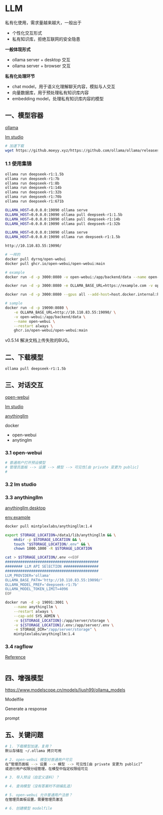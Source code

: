 # LLM

私有化使用，需求量越来越大，一般出于

- 个性化交互形式
- 私有知识库，拒绝互联网的安全隐患



**一般体现形式**

- ollama server + desktop 交互
- ollama server + browser 交互



**私有化处理环节**

- chat model，用于语义化理解聊天内容，模拟与人交互
- 向量数据库，用于预处理私有知识库内容
- embedding model，处理私有知识库内容的模型



## 一、模型容器

[ollama](https://ollama.com/)

[lm studio](https://lmstudio.ai/)

```bash
# 加速下载
wget https://github.moeyy.xyz/https://github.com/ollama/ollama/releases/download/v0.5.7/ollama-linux-amd64
```



### 1.1 使用集锦

```bash
ollama run deepseek-r1:1.5b
ollama run deepseek-r1:7b
ollama run deepseek-r1:8b
ollama run deepseek-r1:14b
ollama run deepseek-r1:32b
ollama run deepseek-r1:70b
ollama run deepseek-r1:671b

OLLAMA_HOST=0.0.0.0:19090 ollama serve
OLLAMA_HOST=0.0.0.0:19090 ollama pull deepseek-r1:1.5b
OLLAMA_HOST=0.0.0.0:19090 ollama pull deepseek-r1:14b
OLLAMA_HOST=0.0.0.0:19090 ollama pull deepseek-r1:32b

OLLAMA_HOST=0.0.0.0:19090 ollama serve
OLLAMA_HOST=0.0.0.0:19090 ollama run deepseek-r1:1.5b

http://10.110.83.55:19090/

# 一样的
docker pull dyrnq/open-webui
docker pull ghcr.io/open-webui/open-webui:main

# example
docker run -d -p 3000:8080 -v open-webui:/app/backend/data --name open-webui --add-host=host.docker.internal:host-gateway --restart always ghcr.io/open-webui/open-webui:dev

docker run -d -p 3000:8080 -e OLLAMA_BASE_URL=https://example.com -v open-webui:/app/backend/data --name open-webui --restart always ghcr.io/open-webui/open-webui:main

docker run -d -p 3000:8080 --gpus all --add-host=host.docker.internal:host-gateway -v open-webui:/app/backend/data --name open-webui --restart always ghcr.io/open-webui/open-webui:cuda

# sample
docker run -d -p 19090:8080 \
    -e OLLAMA_BASE_URL=http://10.110.83.55:19090/ \
    -v open-webui:/app/backend/data \
    --name open-webui \
    --restart always \
    ghcr.io/open-webui/open-webui:main
```

v0.5.14 解决文档上传失败的BUG。



## 二、下载模型

```bash
ollama pull deepseek-r1:1.5b
```







## 三、对话交互

[open-webui](https://github.com/open-webui/open-webui)

[lm studio](https://lmstudio.ai/)

[anythingllm](https://anythingllm.com/)



docker 

- open-webui
- anytinglm



### 3.1 open-webui

```bash
# 普通用户打开预设模型
# 管理员面板 --> 设置 --> 模型 --> 可见性[由 private 变更为 public]
# 
```



### 3.2 lm studio



### 3.3 anythingllm

[anythingllm desktop](https://anythingllm.com/desktop)

[env.example](https://github.com/Mintplex-Labs/anything-llm/blob/bffdfffe81bcae39b62218a897ca2732c5168937/server/.env.example)

```bash
docker pull mintplexlabs/anythingllm:1.4

export STORAGE_LOCATION=/data1/lib/anythingllm && \
    mkdir -p $STORAGE_LOCATION && \
    touch "$STORAGE_LOCATION/.env" && \
    chown 1000.1000 -R $STORAGE_LOCATION

cat > $STORAGE_LOCATION/.env <<EOF
###########################################
######## LLM API SElECTION ################
###########################################
LLM_PROVIDER='ollama'
OLLAMA_BASE_PATH='http://10.110.83.55:19090/'
OLLAMA_MODEL_PREF='deepseek-r1:7b'
OLLAMA_MODEL_TOKEN_LIMIT=4096
EOF

docker run -d -p 19091:3001 \
    --name anythingllm \
    --restart always \
    --cap-add SYS_ADMIN \
    -v ${STORAGE_LOCATION}:/app/server/storage \
    -v ${STORAGE_LOCATION}/.env:/app/server/.env \
    -e STORAGE_DIR="/app/server/storage" \
    mintplexlabs/anythingllm:1.4
```



### 3.4 ragflow

[Reference](https://github.com/infiniflow/ragflow)

```bash
```





## 四、增强模型

https://www.modelscope.cn/models/liush99/ollama_models

Modelfile

Generate a response

prompt



## 五、关键问题

```bash
# 1. 下载模型加速，复用？
默认存储在 ~/.ollama 拷贝可用

# 2. open-webui 模型对普通用户可见
在“管理员面板 --> 设置 --> 模型 --> 可见性[由 private 变更为 public]”
或进行用户权限分组管理，在模型中指定权限组可见

# 3. 导入预设（自定义语料）？

# 4. 查询模型（没有答案时不胡编乱造）

# 5. open-webui 允许普通用户注册？
在管理员面板设置，需要管理员激活

# 6. 创建模型 modelfile

```

